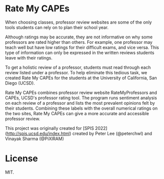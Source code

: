 # Rate My CAPEs

When choosing classes, professor review websites are some of the only tools students can rely on to plan their school year.

Although ratings may be accurate, they are not informative on why some professors are rated higher than others. For example, one professor may teach well but have low ratings for their difficult exams, and vice versa. This type of information can only be expressed in the written reviews students leave with their ratings.

To get a holistic review of a professor, students must read through each review listed under a professor. To help eliminate this tedious task, we created Rate My CAPEs for the students at the University of California, San Diego (UCSD).

Rate My CAPEs combines professor review website RateMyProfessors and CAPEs, UCSD's professor rating tool. The program runs sentiment analysis on each review of a professor and lists the most prevalent opinions felt by their students. Combining these labels with the overall numerical ratings on the two sites, Rate My CAPEs can give a more accurate and accessible professor review.


This project was originally created for [SPIS 2022] (http://spis.ucsd.edu/index.html)
created by Peter Lee (@peterchwl) and Vinayak Sharma (@PiXlRAM)

# License
MIT.
